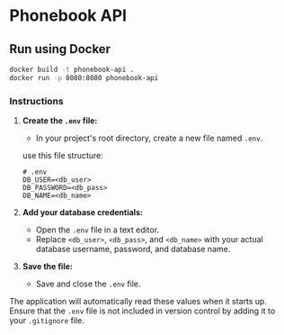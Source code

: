 # Phonebook API

## Run using Docker

```bash
docker build -t phonebook-api .
docker run -p 8080:8080 phonebook-api
```


### Instructions

1. **Create the `.env` file:**
   - In your project's root directory, create a new file named `.env`. 

   use this file structure:
    ```
    # .env
    DB_USER=<db_user>
    DB_PASSWORD=<db_pass>
    DB_NAME=<db_name>
    ```
2. **Add your database credentials:**
   - Open the `.env` file in a text editor.
   - Replace `<db_user>`, `<db_pass>`, and `<db_name>` with your actual database username, password, and database name.

3. **Save the file:**
   - Save and close the `.env` file.

The application will automatically read these values when it starts up. Ensure that the `.env` file is not included in version control by adding it to your `.gitignore` file.

